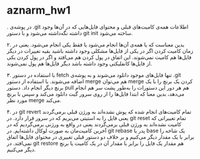 # aznarm_hw1


. در پوشه‌ی .git اطلاعات همه‌ی کامیت‌های قبلی و محتوای فایل‌هایی که در آن‌ها وجود داشته نگه‌داشته می‌شود و با دستور git init ساخته می‌شود.

۲. بدین معناست که یا همه‌ی آن‌ها انجام می‌شود یا فقط یکی انجام می‌شود. یعنی در زمان کامیت کردن اگر در یکی از فایل‌ها مشکلی وجود داشته باشید بقیه تغییرات در دیگر فایل‌ها هم کامیت نمی‌شوند. این اتفاق در پول کردن هم می‌افتد و اگر در پول کردن یکی از فایل‌ها کانفلیکتی وجود داشته باشد دیگر فایل‌ها هم پول نمی‌شوند.

۳. با استفاده در دستور fetch تنها فایل‌های موجود دانلود می‌شوند و به پوشه‌ی .git اضافه می‌شوند. با استفاده از دستور merge هم می‌توان merge کردن یک برنچ را با یک برنچ دیگر انجام داد. دستور pull هم هر دور این دستورات را به‌طور پشت سر هم انجام می‌دهد، بدین معنا که ابتدا فایل‌ها را از روی سرور گیت دانلود می‌کند و سپس با برنچ مورد نظر merge می‌کند.

۴. در git revert تمام کامیت‌های انجام شده که پوش نشده‌اند به ورژن قبلی برمی‌گردند یعنی فایل را به استیتی می‌بریم که در سرور قرار دارد. در git reset تمام تغییراتی که کامیت نشده‌اند به ورژن قبلی برمی‌گردند یعنی در واقع به ورژنی برمی‌گردیم که در آخرین کامیت‌مان به صورت لوکال داشته‌ایم. در git rebase پدر یا base یک شاخه را برابر با یک مقدار دیگر می‌کنیم و بر خلاف دو دستور قبلی تغییری در محتوای فایل‌ها اتفاق نمی‌افتد. در git restore هم مقدار یک فایل را برابر با مقدار آن در یک کامیت یا برنچ دیگر می‌کنیم.

